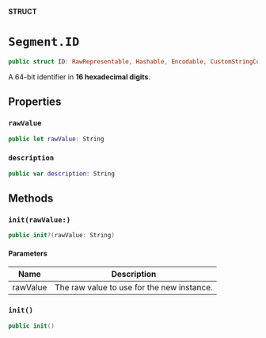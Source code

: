 **STRUCT**

# `Segment.ID`

```swift
public struct ID: RawRepresentable, Hashable, Encodable, CustomStringConvertible
```

A 64-bit identifier in **16 hexadecimal digits**.

## Properties
### `rawValue`

```swift
public let rawValue: String
```

### `description`

```swift
public var description: String
```

## Methods
### `init(rawValue:)`

```swift
public init?(rawValue: String)
```

#### Parameters

| Name | Description |
| ---- | ----------- |
| rawValue | The raw value to use for the new instance. |

### `init()`

```swift
public init()
```
